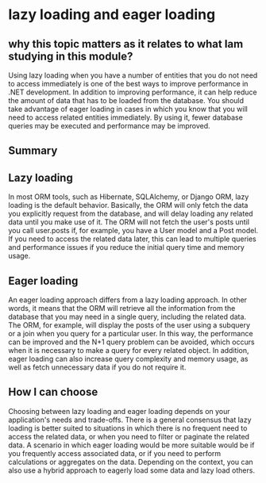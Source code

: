 

# lazy loading and eager loading


## why this topic matters as it relates to what Iam studying in this module?

Using lazy loading when you have a number of entities that you do not need to access immediately is one of the best ways to improve performance in .NET development. In addition to improving performance, it can help reduce the amount of data that has to be loaded from the database. You should take advantage of eager loading in cases in which you know that you will need to access related entities immediately. By using it, fewer database queries may be executed and performance may be improved.

## Summary


## Lazy loading

In most ORM tools, such as Hibernate, SQLAlchemy, or Django ORM, lazy loading is the default behavior. Basically, the ORM will only fetch the data you explicitly request from the database, and will delay loading any related data until you make use of it. The ORM will not fetch the user's posts until you call user.posts if, for example, you have a User model and a Post model. If you need to access the related data later, this can lead to multiple queries and performance issues if you reduce the initial query time and memory usage.


## Eager loading

An eager loading approach differs from a lazy loading approach. In other words, it means that the ORM will retrieve all the information from the database that you may need in a single query, including the related data. The ORM, for example, will display the posts of the user using a subquery or a join when you query for a particular user. In this way, the performance can be improved and the N+1 query problem can be avoided, which occurs when it is necessary to make a query for every related object. In addition, eager loading can also increase query complexity and memory usage, as well as fetch unnecessary data if you do not require it.


## How I can choose


Choosing between lazy loading and eager loading depends on your application's needs and trade-offs. There is a general consensus that lazy loading is better suited to situations in which there is no frequent need to access the related data, or when you need to filter or paginate the related data. A scenario in which eager loading would be more suitable would be if you frequently access associated data, or if you need to perform calculations or aggregates on the data. Depending on the context, you can also use a hybrid approach to eagerly load some data and lazy load others.